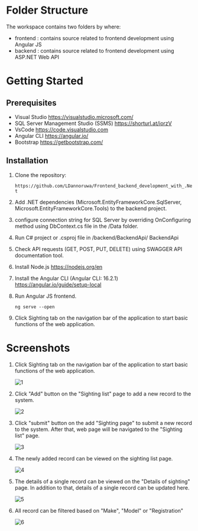 # Folder Structure

The workspace contains two folders by where:
 - frontend : contains source related to frontend development using Angular JS
 - backend : contains source related to frontend development using ASP.NET Web API

# Getting Started
## Prerequisites
  -  Visual Studio https://visualstudio.microsoft.com/
  -  SQL Server Management Studio (SSMS)  https://shorturl.at/iorzV
  -  VsCode https://code.visualstudio.com
  -  Angular CLI https://angular.io/
  -  Bootstrap https://getbootstrap.com/
    
## Installation

 1. Clone the repository:

    `https://github.com/LDannoruwa/Frontend_backend_development_with_.Net`

 2. Add .NET dependencies (Microsoft.EntityFrameworkCore.SqlServer, Microsoft.EntityFrameworkCore.Tools) to the backend project.
 3. configure connection string for SQL Server by overriding OnConfiguring method using DbContext.cs file in the /Data folder.
 4. Run C# project or .csproj file in /backend/BackendApi/ BackendApi
 5. Check API requests (GET, POST, PUT, DELETE) using SWAGGER API documentation tool.
 6. Install Node.js https://nodejs.org/en
 7. Install the Angular CLI (Angular CLI: 16.2.1) https://angular.io/guide/setup-local
 8. Run Angular JS frontend.
    
      `ng serve --open`
       
 9. Click Sighting tab on the navigation bar of the application to start basic functions of the web application.

# Screenshots

 1. Click Sighting tab on the navigation bar of the application to start basic functions of the web application.
    
    ![1](https://github.com/LDannoruwa/Frontend_backend_development_with_.Net/assets/53103313/f3ff021d-6465-4afe-a287-723bc2ffa120)

 2. Click "Add" button on the "Sighting list" page to add a new record to the system.
    
    ![2](https://github.com/LDannoruwa/Frontend_backend_development_with_.Net/assets/53103313/261452b0-a5fa-457f-bfe8-ed83276b0a5b)

3. Click "submit" button on the add "Sighting page" to submit a new record to the system. After that, web page will be navigated to the "Sighting list" page.
   
    ![3](https://github.com/LDannoruwa/Frontend_backend_development_with_.Net/assets/53103313/429df737-6dfe-40fd-8706-485ae36b817c)

4. The newly added record can be viewed on the sighting list page.

   ![4](https://github.com/LDannoruwa/Frontend_backend_development_with_.Net/assets/53103313/b43e6ee2-f3ca-406d-9bce-09f2079c88ae)

5. The details of a single record can be viewed on the "Details of sighting" page. In addition to that, details of a single record can be updated here.

   ![5](https://github.com/LDannoruwa/Frontend_backend_development_with_.Net/assets/53103313/4c466240-e1a8-456d-900f-4697b0a0d063)

6. All record can be filtered based on "Make", "Model" or "Registration"
   
   ![6](https://github.com/LDannoruwa/Frontend_backend_development_with_.Net/assets/53103313/05210600-02ce-45a8-9361-b6183fdca481)
